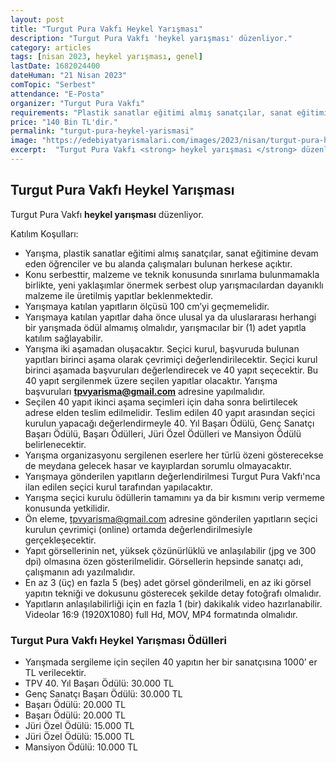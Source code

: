 ```yaml
---
layout: post
title: "Turgut Pura Vakfı Heykel Yarışması"
description: "Turgut Pura Vakfı 'heykel yarışması' düzenliyor."
category: articles
tags: [nisan 2023, heykel yarışması, genel]
lastDate: 1682024400
dateHuman: "21 Nisan 2023"
comTopic: "Serbest"
attendance: "E-Posta"
organizer: "Turgut Pura Vakfı"
requirements: "Plastik sanatlar eğitimi almış sanatçılar, sanat eğitimine devam eden öğrenciler ve bu alanda çalışmaları bulunan herkes katılabilir."
price: "140 Bin TL'dir."
permalink: "turgut-pura-heykel-yarismasi"
image: "https://edebiyatyarismalari.com/images/2023/nisan/turgut-pura-heykel-yarismasi.jpg"
excerpt:  "Turgut Pura Vakfı <strong> heykel yarışması </strong> düzenliyor."
---
```


## Turgut Pura Vakfı Heykel Yarışması
Turgut Pura Vakfı **heykel yarışması** düzenliyor.  

Katılım Koşulları:
- Yarışma, plastik sanatlar eğitimi almış sanatçılar, sanat eğitimine devam eden öğrenciler ve bu alanda çalışmaları bulunan herkese açıktır.
- Konu serbesttir, malzeme ve teknik konusunda sınırlama bulunmamakla birlikte, yeni yaklaşımlar önermek serbest olup yarışmacılardan dayanıklı malzeme ile üretilmiş yapıtlar beklenmektedir.
- Yarışmaya katılan yapıtların ölçüsü 100 cm’yi geçmemelidir.
- Yarışmaya katılan yapıtlar daha önce ulusal ya da uluslararası herhangi bir yarışmada ödül almamış olmalıdır, yarışmacılar bir (1) adet yapıtla katılım sağlayabilir.
- Yarışma iki aşamadan oluşacaktır. Seçici kurul, başvuruda bulunan yapıtları birinci aşama olarak çevrimiçi değerlendirilecektir. Seçici kurul birinci aşamada başvuruları değerlendirecek ve 40 yapıt seçecektir. Bu 40 yapıt sergilenmek üzere seçilen yapıtlar olacaktır. Yarışma başvuruları **tpvyarisma@gmail.com** adresine yapılmalıdır.
- Seçilen 40 yapıt ikinci aşama seçimleri için daha sonra belirtilecek adrese elden teslim edilmelidir. Teslim edilen 40 yapıt arasından seçici kurulun yapacağı değerlendirmeyle 40. Yıl Başarı Ödülü, Genç Sanatçı Başarı Ödülü, Başarı Ödülleri, Jüri Özel Ödülleri ve Mansiyon Ödülü belirlenecektir.
- Yarışma organizasyonu sergilenen eserlere her türlü özeni gösterecekse de meydana gelecek hasar ve kayıplardan sorumlu olmayacaktır.
- Yarışmaya gönderilen yapıtların değerlendirilmesi Turgut Pura Vakfı'nca ilan edilen seçici kurul tarafından yapılacaktır.
- Yarışma seçici kurulu ödüllerin tamamını ya da bir kısmını verip vermeme konusunda yetkilidir.
- Ön eleme, tpvyarisma@gmail.com adresine gönderilen yapıtların seçici kurulun çevrimiçi (online) ortamda değerlendirilmesiyle gerçekleşecektir.
- Yapıt görsellerinin net, yüksek çözünürlüklü ve anlaşılabilir (jpg ve 300 dpi) olmasına özen gösterilmelidir. Görsellerin hepsinde sanatçı adı, çalışmanın adı yazılmalıdır.
- En az 3 (üç) en fazla 5 (beş) adet görsel gönderilmeli, en az iki görsel yapıtın tekniği ve dokusunu gösterecek şekilde detay fotoğrafı olmalıdır.
- Yapıtların anlaşılabilirliği için en fazla 1 (bir) dakikalık video hazırlanabilir. Videolar 16:9 (1920X1080)
full Hd, MOV, MP4 formatında olmalıdır.


### Turgut Pura Vakfı Heykel Yarışması Ödülleri
- Yarışmada sergileme için seçilen 40 yapıtın her bir sanatçısına 1000’ er TL verilecektir.
- TPV 40. Yıl Başarı Ödülü: 30.000 TL
- Genç Sanatçı Başarı Ödülü: 30.000 TL
- Başarı Ödülü: 20.000 TL
- Başarı Ödülü: 20.000 TL
- Jüri Özel Ödülü: 15.000 TL
- Jüri Özel Ödülü: 15.000 TL
- Mansiyon Ödülü: 10.000 TL
